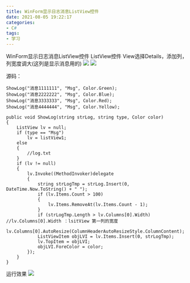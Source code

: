 ```yaml
---
title: WinForm显示日志消息ListView控件
date: 2021-08-05 19:22:17
categories:
- C#
tags:
- 学习
---
```


WinForm显示日志消息ListView控件
ListView控件 View选择Details，添加列，列宽度调大(这列是显示消息用的)
 <img  src="https://naiop.github.io/blog/images/listView_img1.png"  />
 <img  src="https://naiop.github.io/blog/images/listView_img2.png"  />
 
源码：
```
ShowLog("消息1111111", "Msg", Color.Green);
ShowLog("消息2222222", "Msg", Color.Blue);
ShowLog("消息3333333", "Msg", Color.Red);
ShowLog("消息4444444", "Msg", Color.Yellow);
```
```
public void ShowLog(string strLog, string type, Color color)
{
    ListView lv = null;
    if (type == "Msg")
        lv = listView1;
    else
    {
        //log.txt
    }
    if (lv != null)
    {
        lv.Invoke((MethodInvoker)delegate
        {
            string strLogTmp = strLog.Insert(0, DateTime.Now.ToString() + " ");
            if (lv.Items.Count > 100)
            {
                lv.Items.RemoveAt(lv.Items.Count - 1);
            }
            if (strLogTmp.Length > lv.Columns[0].Width) //lv.Columns[0].Width ：lsitView 第一列的宽度
                lv.Columns[0].AutoResize(ColumnHeaderAutoResizeStyle.ColumnContent);
            ListViewItem objLVI = lv.Items.Insert(0, strLogTmp);
            lv.TopItem = objLVI;
            objLVI.ForeColor = color;
        });
    }
}
```

运行效果
<img  src="https://naiop.github.io/blog/images/listView_img3.png"  />

